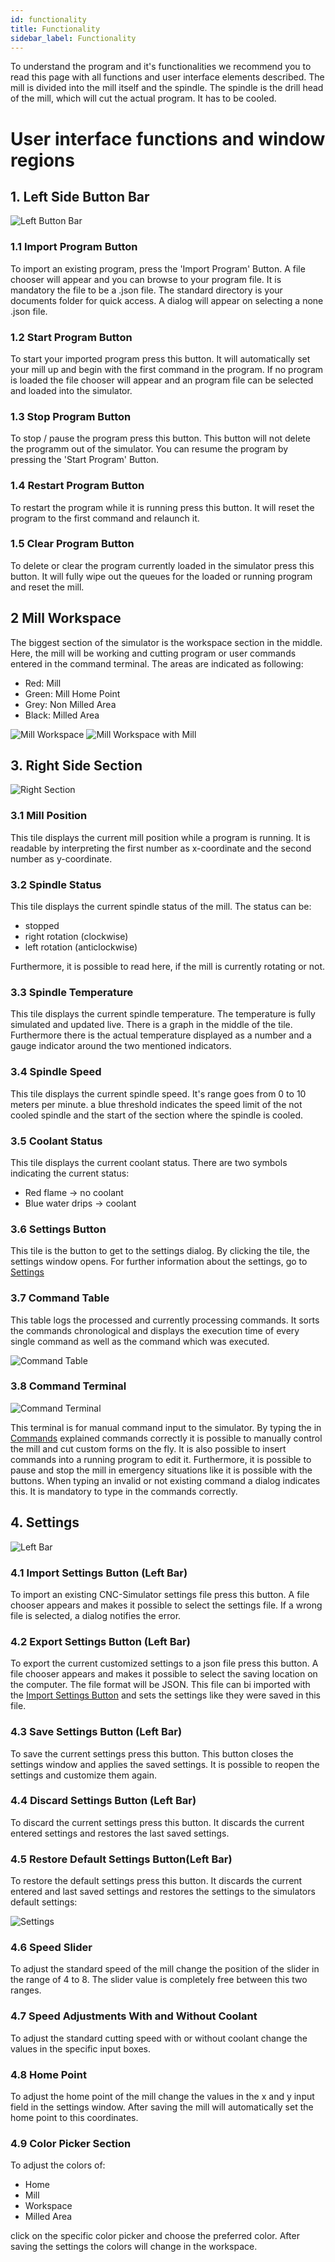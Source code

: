 ```yaml
---
id: functionality
title: Functionality
sidebar_label: Functionality
---
```


To understand the program and it's functionalities we recommend you to read this page with all
functions and user interface elements described. The mill is divided into the mill itself and the spindle. The spindle is the drill head of the mill, which will cut the actual program. It has to be cooled.

# User interface functions and window regions

## 1. Left Side Button Bar

![Left Button Bar](/img/screenshot/leftBar.png)

### 1.1 Import Program Button

To import an existing program, press the 'Import Program' Button. A file chooser will appear and you can browse to your program file. It is mandatory the file to be a .json file. The standard directory is your documents folder for quick access. A dialog will appear on selecting a none .json file. 

### 1.2 Start Program Button

To start your imported program press this button. It will automatically set your mill up and begin with the first command in the program. If no program is loaded the file chooser will appear and an program file can be selected and loaded into the simulator.

### 1.3 Stop Program Button

To stop / pause the program press this button. This button will not delete the programm out of the simulator. You can resume the program by pressing the 'Start Program' Button. 

### 1.4 Restart Program Button

To restart the program while it is running press this button. It will reset the program to the first command and relaunch it.

### 1.5 Clear Program Button

To delete or clear the program currently loaded in the simulator press this button. It will fully wipe out the queues for the loaded or running program and reset the mill.

## 2 Mill Workspace

The biggest section of the simulator is the workspace section in the middle. Here, the mill will be working and cutting program or user commands entered in the command terminal. The areas are indicated as following:

* Red: Mill
* Green: Mill Home Point
* Grey: Non Milled Area
* Black: Milled Area

![Mill Workspace](/img/screenshot/workspace.png)
![Mill Workspace with Mill](/img/screenshot/workspaceWithMill.png)

## 3. Right Side Section

![Right Section](/img/screenshot/rightSection.png)

### 3.1 Mill Position

This tile displays the current mill position while a program is running. It is readable by interpreting the first number as x-coordinate and the second number as y-coordinate. 

### 3.2 Spindle Status

This tile displays the current spindle status of the mill. The status can be:

* stopped
* right rotation (clockwise)
* left rotation (anticlockwise)

Furthermore, it is possible to read here, if the mill is currently rotating or not.

### 3.3 Spindle Temperature

This tile displays the current spindle temperature. The temperature is fully simulated and updated live. There is a graph in the middle of the tile. Furthermore there is the actual temperature displayed as a number and a gauge indicator around the two mentioned indicators.

### 3.4 Spindle Speed

This tile displays the current spindle speed. It's range goes from 0 to 10 meters per minute. a blue threshold indicates the speed limit of the not cooled spindle and the start of the section where the spindle is cooled. 

### 3.5 Coolant Status

This tile displays the current coolant status. There are two symbols indicating the current status:

* Red flame -> no coolant
* Blue water drips -> coolant

### 3.6 Settings Button

This tile is the button to get to the settings dialog. By clicking the tile, the settings window opens. For further information about the settings, go to [Settings](#settings)

### 3.7 Command Table

This table logs the processed and currently processing commands. It sorts the commands chronological and displays the execution time of every single command as well as the command which was executed. 

![Command Table](/img/screenshot/tableWithCommands.png)

### 3.8 Command Terminal

![Command Terminal](/img/screenshot/terminal.png)

This terminal is for manual command input to the simulator. By typing the in [Commands](/docs/user/commands) explained commands correctly it is possible to manually control the mill and cut custom forms on the fly. It is also possible to insert commands into a running program to edit it. Furthermore, it is possible to pause and stop the mill in emergency situations like it is possible with the buttons. When typing an invalid or not existing command a dialog indicates this. It is mandatory to type in the commands correctly.

## 4. Settings

![Left Bar](/img/screenshot/settingsLeftBar.png)

### 4.1 Import Settings Button (Left Bar)

To import an existing CNC-Simulator settings file press this button. A file chooser appears and makes it possible to select the settings file. If a wrong file is selected, a dialog notifies the error. 

### 4.2 Export Settings Button (Left Bar)

To export the current customized settings to a json file press this button. A file chooser appears and makes it possible to select the saving location on the computer. The file format will be JSON. This file can bi imported with the [Import Settings Button](#import-settings-button-left-bar) and sets the settings like they were saved in this file.

### 4.3 Save Settings Button (Left Bar)

To save the current settings press this button. This button closes the settings window and applies the saved settings. It is possible to reopen the settings and customize them again.

### 4.4 Discard Settings Button (Left Bar)

To discard the current settings press this button. It discards the current entered settings and restores the last saved settings. 

### 4.5 Restore Default Settings Button(Left Bar)

To restore the default settings press this button. It discards the current entered and last saved settings and restores the settings to the simulators default settings:

![Settings](/img/screenshot/settings.png)

### 4.6 Speed Slider

To adjust the standard speed of the mill change the position of the slider in the range of 4 to 8. The slider value is completely free between this two ranges.

### 4.7 Speed Adjustments With and Without Coolant

To adjust the standard cutting speed with or without coolant change the values in the specific input boxes.

### 4.8 Home Point 

To adjust the home point of the mill change the values in the x and y input field in the settings window. After saving the mill will automatically set the home point to this coordinates.

### 4.9 Color Picker Section

To adjust the colors of:

* Home
* Mill
* Workspace
* Milled Area

click on the specific color picker and choose the preferred color. After saving the settings the colors will change in the workspace.